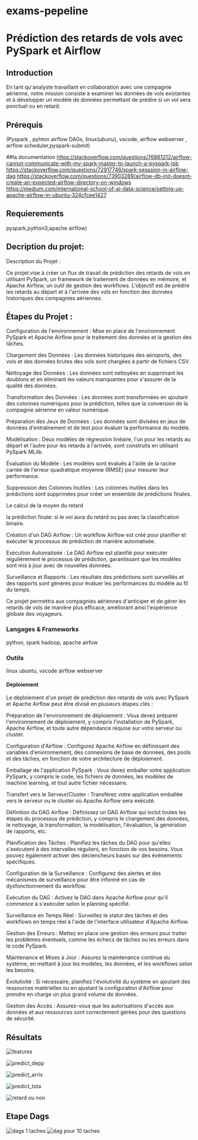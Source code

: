 # exams-pepeline
# Prédiction des retards de vols avec PySpark et Airflow

## Introduction

En tant qu'analyste travaillant en collaboration avec une compagnie aérienne, notre mission consiste à examiner les données de vols existantes et à développer un modèle de données permettant de prédire si un vol sera ponctuel ou en retard.

## Prérequis

(Pyspark , pyhton airflow DAGs, linux(ubunu), vscode, airflow webserver , airflow  scheduler,pyspark-submit)

##la documentation
https://stackoverflow.com/questions/76861212/airflow-cannot-communicate-with-my-spark-master-to-launch-a-pyspark-job
https://stackoverflow.com/questions/72917746/spark-sesssion-in-airflow-dag
https://stackoverflow.com/questions/73903289/airflow-db-init-doesnt-create-an-expected-airflow-directory-on-windows
https://medium.com/international-school-of-ai-data-science/setting-up-apache-airflow-in-ubuntu-324cfcee1427

## Requierements
pyspark,python3,apache airflow)


## Decription du projet:
Description du Projet :

Ce projet vise à créer un flux de travail de prédiction des retards de vols en utilisant PySpark, un framework de traitement de données en mémoire, et Apache Airflow, un outil de gestion des workflows. L'objectif est de prédire les retards au départ et à l'arrivée des vols en fonction des données historiques des compagnies aériennes.

## Étapes du Projet :

Configuration de l'environnement : Mise en place de l'environnement PySpark et Apache Airflow pour le traitement des données et la gestion des tâches.

Chargement des Données : Les données historiques des aéroports, des vols et des données brutes des vols sont chargées à partir de fichiers CSV.

Nettoyage des Données : Les données sont nettoyées en supprimant les doublons et en éliminant les valeurs manquantes pour s'assurer de la qualité des données.

Transformation des Données : Les données sont transformées en ajoutant des colonnes numériques pour la prédiction, telles que la conversion de la compagnie aérienne en valeur numérique.

Préparation des Jeux de Données : Les données sont divisées en jeux de données d'entraînement et de test pour évaluer la performance du modèle.

Modélisation : Deux modèles de régression linéaire, l'un pour les retards au départ et l'autre pour les retards à l'arrivée, sont construits en utilisant PySpark MLlib.

Évaluation du Modèle : Les modèles sont évalués à l'aide de la racine carrée de l'erreur quadratique moyenne (RMSE) pour mesurer leur performance.

Suppression des Colonnes Inutiles : Les colonnes inutiles dans les prédictions sont supprimées pour créer un ensemble de prédictions finales.

Le calcul de la moyen du retard

la prédiction finale: si le vol aura du retard ou pas avec la classification binaire.

Création d'un DAG Airflow : Un workflow Airflow est créé pour planifier et exécuter le processus de prédiction de manière automatisée.

Exécution Automatisée : Le DAG Airflow est planifié pour exécuter régulièrement le processus de prédiction, garantissant que les modèles sont mis à jour avec de nouvelles données.

Surveillance et Rapports : Les résultats des prédictions sont surveillés et des rapports sont générés pour évaluer les performances du modèle au fil du temps.

Ce projet permettra aux compagnies aériennes d'anticiper et de gérer les retards de vols de manière plus efficace, améliorant ainsi l'expérience globale des voyageurs.


### Langages & Frameworks

python, spark hadoop, apache airfow

### Outils
linux ubuntu, vscode airflow webserver


#### Déploiement

Le déploiement d'un projet de prédiction des retards de vols avec PySpark et Apache Airflow peut être divisé en plusieurs étapes clés :

Préparation de l'environnement de déploiement : Vous devez préparer l'environnement de déploiement, y compris l'installation de PySpark, Apache Airflow, et toute autre dépendance requise sur votre serveur ou cluster.

Configuration d'Airflow : Configurez Apache Airflow en définissant des variables d'environnement, des connexions de base de données, des pools et des tâches, en fonction de votre architecture de déploiement.

Emballage de l'application PySpark : Vous devez emballer votre application PySpark, y compris le code, les fichiers de données, les modèles de machine learning, et tout autre fichier nécessaire.

Transfert vers le Serveur/Cluster : Transférez votre application emballée vers le serveur ou le cluster où Apache Airflow sera exécuté.

Définition du DAG Airflow : Définissez un DAG Airflow qui inclut toutes les étapes du processus de prédiction, y compris le chargement des données, le nettoyage, la transformation, la modélisation, l'évaluation, la génération de rapports, etc.

Planification des Tâches : Planifiez les tâches du DAG pour qu'elles s'exécutent à des intervalles réguliers, en fonction de vos besoins. Vous pouvez également activer des déclencheurs basés sur des événements spécifiques.

Configuration de la Surveillance : Configurez des alertes et des mécanismes de surveillance pour être informé en cas de dysfonctionnement du workflow.

Exécution du DAG : Activez le DAG dans Apache Airflow pour qu'il commence à s'exécuter selon le planning spécifié.

Surveillance en Temps Réel : Surveillez le statut des tâches et des workflows en temps réel à l'aide de l'interface utilisateur d'Apache Airflow.

Gestion des Erreurs : Mettez en place une gestion des erreurs pour traiter les problèmes éventuels, comme les échecs de tâches ou les erreurs dans le code PySpark.

Maintenance et Mises à Jour : Assurez la maintenance continue du système, en mettant à jour les modèles, les données, et les workflows selon les besoins.

Évolutivité : Si nécessaire, planifiez l'évolutivité du système en ajoutant des ressources matérielles ou en ajustant la configuration d'Airflow pour prendre en charge un plus grand volume de données.

Gestion des Accès : Assurez-vous que les autorisations d'accès aux données et aux ressources sont correctement gérées pour des questions de sécurité.

## Résultats

![features](https://github.com/Mawssi06/exams-pepeline/assets/118084452/867af799-37c1-4144-84d4-4e2362ff0506)

![predict_depp](https://github.com/Mawssi06/exams-pepeline/assets/118084452/81967ade-c518-4152-a571-ab0eadd58128)


![predict_arriv](https://github.com/Mawssi06/exams-pepeline/assets/118084452/5abc8c3c-3531-4ec3-ac02-3f6b9f8c9ad5)


![predict_tota](https://github.com/Mawssi06/exams-pepeline/assets/118084452/ed72e5e3-9fd4-40a5-aec6-752393c86eb3)

![retard ou non](https://github.com/Mawssi06/exams-pepeline/assets/118084452/6d0203db-6d61-479b-887b-6c4b53dde463)


## Etape Dags

![dags 1 taches](https://github.com/Mawssi06/exams-pepeline/assets/118084452/2f79aabd-30c0-4fea-823f-cbbc88297f41)
![dag pour 10 taches](https://github.com/Mawssi06/exams-pepeline/assets/118084452/9b49d6d6-6086-4e62-9a86-9cb58e0350d2)













